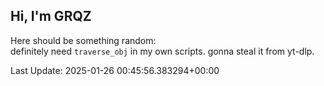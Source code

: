## Hi, I'm GRQZ
Here should be something random:  
definitely need `traverse_obj` in my own scripts. gonna steal it from yt-dlp.


Last Update: 2025-01-26 00:45:56.383294+00:00
